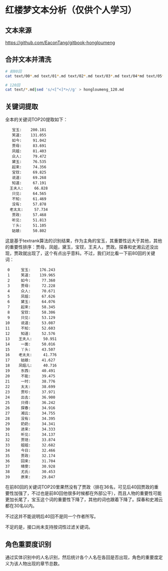 # 红楼梦文本分析（仅供个人学习）

## 文本来源

https://github.com/EaconTang/gitbook-hongloumeng

## 合并文本并清洗

```sh
# 前80回
cat text/00*.md text/01*.md text/02*.md text/03*.md text/04*md text/05*md text/06*md text/07*md text/080*md|sed 's/<[^<]*>//g' > hongloumeng_80.md

# 120回
cat text/*.md|sed 's/<[^<]*>//g' > hongloumeng_120.md
```

## 关键词提取
全本的关键词TOP20提取如下：

```
   宝玉:    200.181
   笑道:    131.055
   如今:     91.042
   贾母:     83.691
   凤姐:     81.403
   众人:     79.472
   黛玉:     76.535
   起来:     74.356
   宝钗:     69.825
   说道:     69.268
   知道:     67.191
  王夫人:     66.828
   只见:     64.565
   不知:     61.469
   没有:     57.878
  老太太:     57.734
   贾政:     57.468
   听见:     51.813
   丫头:     51.105
   姑娘:     50.802
```

这是基于textrank算法的识别结果，作为主角的宝玉，其重要性远大于其他，其他的重要性排序：贾母，凤姐，黛玉，宝钗，王夫人，贾政。探春和史湘云还没出现，贾政就出现了，这个有点出乎意料。不过，我们对比看一下前80回的关键词：

```
 0     宝玉:    176.243
 1     笑道:    139.965
 2     如今:     77.360
 3     贾母:     72.228
 4     众人:     70.671
 5     凤姐:     67.626
 6     黛玉:     64.076
 7     起来:     58.345
 8     宝钗:     58.306
 9     只见:     53.129
10     说道:     53.087
11     不知:     52.603
12     知道:     52.576
13    王夫人:     50.951
14     一面:     50.016
15     丫头:     43.507
16    老太太:     41.776
17     姑娘:     41.627
18    凤姐儿:     40.716
19     东西:     40.491
20     不能:     39.475
21     一时:     38.776
22     太太:     38.699
23     贾珍:     37.971
24     出去:     36.900
25     只得:     36.242
26     探春:     34.916
27     湘云:     34.755
28     没有:     34.395
29     奶奶:     34.341
30     进来:     34.333
31     听见:     34.137
32     贾琏:     33.874
33     姐姐:     32.682
34     今日:     32.466
35     贾政:     32.174
36     回来:     31.704
37     晴雯:     30.928
38     尤氏:     30.453
39     原来:     29.847
```

在前80回的关键词TOP20里果然没有了贾政（排在36名，可见后40回贾政的重要性加强了，不过也是前80回他很多时候都在外部公干），而且人物的重要性可能更加长尾了，宝玉这个词的重要性下降了，其他的词也跟着下降了。探春和史湘云都在30名以内。

不过这并不能说明后40回不是同一个作者所写。

不足的是，接口尚未支持按词性过滤关键词。

## 角色重要度识别
通过实体识别中的人名识别，然后统计各个人名在各回是否出现，角色的重要度定义为该人物出现的章节总数。


